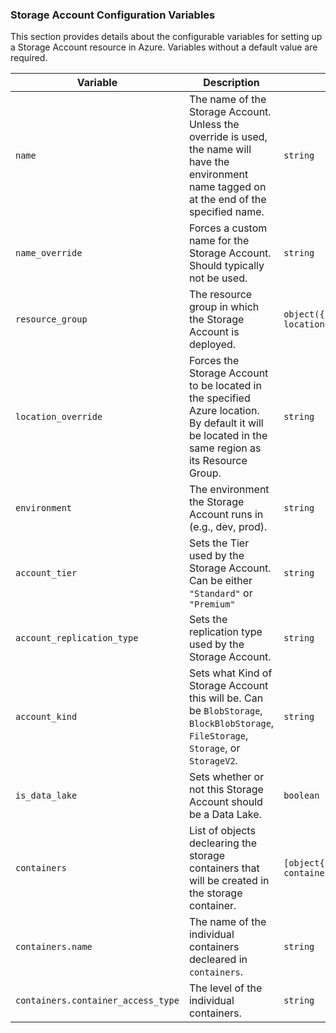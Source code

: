 ### Storage Account Configuration Variables

This section provides details about the configurable variables for setting up a Storage Account resource in Azure. Variables without a default value are required.

| **Variable**               | **Description**                                                                                  | **Type**     | **Default** |
|----------------------------|--------------------------------------------------------------------------------------------------|--------------|-------------|
| `name`                     | The name of the Storage Account. Unless the override is used, the name will have the environment name tagged on at the end of the specified name.  |`string`| N/A |
| `name_override`            | Forces a custom name for the Storage Account. Should typically not be used.                      | `string`     | `""`        |
| `resource_group`           | The resource group in which the Storage Account is deployed.                                     | `object({name<string>, id<string>, location<string>})`         | N/A |
| `location_override`        | Forces the Storage Account to be located in the specified Azure location. By default it will be located in the same region as its Resource Group.  |`string`| `""`|
| `environment`              | The environment the Storage Account runs in (e.g., dev, prod).                                   | `string`     | N/A         |
| `account_tier`             | Sets the Tier used by the Storage Account. Can be either `"Standard"` or `"Premium"`             | `string`     | `"Standard"`|
| `account_replication_type` | Sets the replication type used by the Storage Account.                                           | `string`     | N/A         |
| `account_kind`             | Sets what Kind of Storage Account this will be. Can be `BlobStorage`, `BlockBlobStorage`, `FileStorage`, `Storage`, or `StorageV2`. | `string` | `"StorageV2"` |
| `is_data_lake`             | Sets whether or not this Storage Account should be a Data Lake.                                  | `boolean`    | `false`     |
| `containers`               | List of objects declearing the storage containers that will be created in the storage container. | `[object{name<string>, container_access_type<optional(string)>}]` | `[]` |
| `containers.name`          | The name of the individual containers decleared in `containers`.                                 | `string`     | N/A         |
| `containers.container_access_type` | The level of the individual containers.                                                  | `string`     | `"private"` |